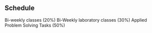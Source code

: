 ## Schedule
Bi-weekly classes (20%)
Bi-Weekly laboratory classes (30%)
Applied Problem Solving Tasks (50%)
